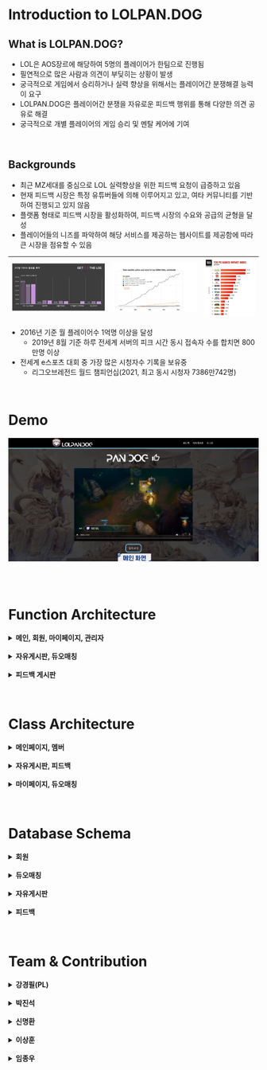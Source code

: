 # Introduction to LOLPAN.DOG

## What is LOLPAN.DOG?
- LOL은 AOS장르에 해당하여 5명의 플레이어가 한팀으로 진행됨
- 필연적으로 많은 사람과 의견이 부딪히는 상황이 발생
- 궁극적으로 게임에서 승리하거나 실력 향상을 위해서는 플레이어간 분쟁해결 능력이 요구
- LOLPAN.DOG은 플레이어간 분쟁을 자유로운 피드백 행위를 통해 다양한 의견 공유로 해결
- 궁극적으로 개별 플레이어의 게임 승리 및 멘탈 케어에 기여

<br>

## Backgrounds
- 최근 MZ세대를 중심으로 LOL 실력향상을 위한 피드백 요청이 급증하고 있음
- 현재 피드백 시장은 특정 유튜버들에 의해 이루어지고 있고, 여타 커뮤니티를 기반하여 진행되고 있지 않음
- 플랫폼 형태로 피드백 시장을 활성화하여, 피드백 시장의 수요와 공급의 균형을 달성
- 플레이어들의 니즈를 파악하여 해당 서비스를 제공하는 웹사이트를 제공함에 따라 큰 시장을 점유할 수 있음

|![test](images/image1.png)|![test](images/image2.png)|![test](images/image3.jpg)|
|---|---|---|

- 2016년 기준 월 플레이어수 1억명 이상을 달성
  - 2019년 8월 기준 하루 전세계 서버의 피크 시간 동시 접속자 수를 합치면 800만명 이상
- 전세계 e스포츠 대회 중 가장 많은 시청자수 기록을 보유중
  - 리그오브레전드 월드 챔피언십(2021, 최고 동시 시청자 7386만742명)

<br>

# Demo
[![LOLPAN.DOG Demo](images/image16.png)](https://www.youtube.com/watch?v=aholtN0kiyw) 

<br>
<br>

# Function Architecture

<details><summary> <b>메인, 회원, 마이페이지, 관리자</b> </summary>

![test](images/image4.png)

</details>
<br>

<details><summary> <b>자유게시판, 듀오매칭</b> </summary>

![test](images/image5.png)

</details>
<br>

<details><summary> <b>피드백 게시판</b> </summary>

![test](images/image6.png)

</details>
<br>
<br>

# Class Architecture

<details><summary> <b>메인페이지, 멤버</b> </summary>

![test](images/image7.png)

</details>
<br>

<details><summary> <b>자유게시판, 피드백</b> </summary>

![test](images/image8.png)

</details>
<br>

<details><summary> <b>마이페이지, 듀오매칭</b> </summary>

![test](images/image9.png)

</details>
<br>
<br>

# Database Schema

<details><summary> <b>회원</b> </summary>

![test](images/image10.png)

</details>
<br>

<details><summary> <b>듀오매칭</b> </summary>

![test](images/image11.png)

</details>
<br>

<details><summary> <b>자유게시판</b> </summary>

|![test](images/image12.png)|![test](images/image13.png)|
|---|---|

</details>
<br>

<details><summary> <b>피드백</b> </summary>

|![test](images/image14.png)|![test](images/image15.png)|
|---|---|

</details>
<br>
<br>

# Team & Contribution

<details><summary> <b>강경필(PL)</b> </summary>

* 메인 페이지 전체(F, B) / 마이 페이지 전체(F, B) / 듀오 매칭 전체(B)
* 로그인/회원가입 – 카카오 연동, SMTP(주, B)
* 피드백게시판, 자유게시판 – 입력 유효성 검사(주, F)
* 웹 페이지 전체 CSS 및 디자인 통합(보조, F)

</details>
<br>

<details><summary> <b>박진석</b> </summary>

* 자유게시판 전체(B)
* 피드백 게시판 전체(B)
* 자유게시판 전체(보조, F)
* 피드백 게시판 전체(보조, F)

</details>
<br>

<details><summary> <b>신명환</b> </summary>

* 듀오매칭 전체(F), 듀오매칭 DAO, Mapper(보조, B)
* 정적 이미지 구현(보조)

</details>
<br>

<details><summary> <b>이상훈</b> </summary>

* 자유게시판 전체(주, F) / 피드백게시판 전체(주, F)
* 웹페이지 전체 CSS 및 디자인 통합(주, F)
* 정적 이미지 구현(주)

</details>
<br>

<details><summary> <b>임종우</b> </summary> 

* 로그인/회원가입 전체(F, B)
* 로그인/회원가입 – 카카오 연동, SMTP(보조, B)
* 피드백게시판, 자유게시판 – 입력 유효성 검사(보조, F)

</details>



